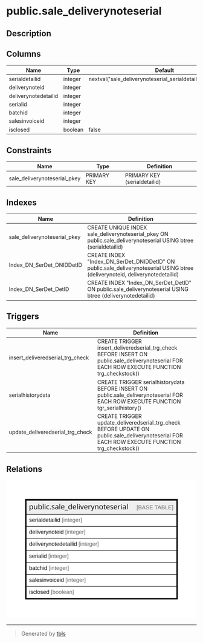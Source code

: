 # public.sale_deliverynoteserial

## Description

## Columns

| Name | Type | Default | Nullable | Children | Parents | Comment |
| ---- | ---- | ------- | -------- | -------- | ------- | ------- |
| serialdetailid | integer | nextval('sale_deliverynoteserial_serialdetailid_seq'::regclass) | false |  |  |  |
| deliverynoteid | integer |  | true |  |  |  |
| deliverynotedetailid | integer |  | true |  |  |  |
| serialid | integer |  | true |  |  |  |
| batchid | integer |  | true |  |  |  |
| salesinvoiceid | integer |  | true |  |  |  |
| isclosed | boolean | false | true |  |  |  |

## Constraints

| Name | Type | Definition |
| ---- | ---- | ---------- |
| sale_deliverynoteserial_pkey | PRIMARY KEY | PRIMARY KEY (serialdetailid) |

## Indexes

| Name | Definition |
| ---- | ---------- |
| sale_deliverynoteserial_pkey | CREATE UNIQUE INDEX sale_deliverynoteserial_pkey ON public.sale_deliverynoteserial USING btree (serialdetailid) |
| Index_DN_SerDet_DNIDDetID | CREATE INDEX "Index_DN_SerDet_DNIDDetID" ON public.sale_deliverynoteserial USING btree (deliverynoteid, deliverynotedetailid) |
| Index_DN_SerDet_DetID | CREATE INDEX "Index_DN_SerDet_DetID" ON public.sale_deliverynoteserial USING btree (deliverynotedetailid) |

## Triggers

| Name | Definition |
| ---- | ---------- |
| insert_deliveredserial_trg_check | CREATE TRIGGER insert_deliveredserial_trg_check BEFORE INSERT ON public.sale_deliverynoteserial FOR EACH ROW EXECUTE FUNCTION trg_checkstock() |
| serialhistorydata | CREATE TRIGGER serialhistorydata BEFORE INSERT ON public.sale_deliverynoteserial FOR EACH ROW EXECUTE FUNCTION tgr_serialhistory() |
| update_deliveredserial_trg_check | CREATE TRIGGER update_deliveredserial_trg_check BEFORE UPDATE ON public.sale_deliverynoteserial FOR EACH ROW EXECUTE FUNCTION trg_checkstock() |

## Relations

![er](public.sale_deliverynoteserial.svg)

---

> Generated by [tbls](https://github.com/k1LoW/tbls)
